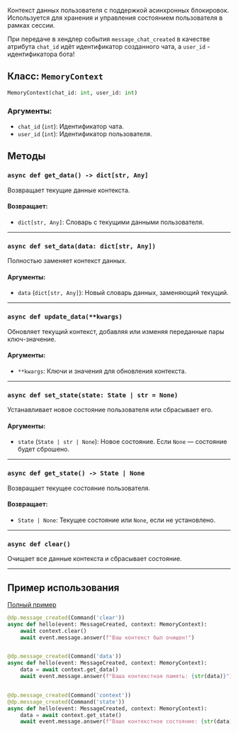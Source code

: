 Контекст данных пользователя с поддержкой асинхронных блокировок. Используется для хранения и управления состоянием пользователя в рамках сессии.

При передаче в хендлер события `message_chat_created` в качестве атрибута `chat_id` идёт идентификатор созданного чата, а `user_id` - идентификатора бота!

## Класс: `MemoryContext`

```python
MemoryContext(chat_id: int, user_id: int)
````

### Аргументы:

* `chat_id` (`int`): Идентификатор чата.
* `user_id` (`int`): Идентификатор пользователя.


## Методы

### `async def get_data() -> dict[str, Any]`

Возвращает текущие данные контекста.

#### Возвращает:

* `dict[str, Any]`: Словарь с текущими данными пользователя.

---

### `async def set_data(data: dict[str, Any])`

Полностью заменяет контекст данных.

#### Аргументы:

* `data` (`dict[str, Any]`): Новый словарь данных, заменяющий текущий.

---

### `async def update_data(**kwargs)`

Обновляет текущий контекст, добавляя или изменяя переданные пары ключ-значение.

#### Аргументы:

* `**kwargs`: Ключи и значения для обновления контекста.

---

### `async def set_state(state: State | str = None)`

Устанавливает новое состояние пользователя или сбрасывает его.

#### Аргументы:

* `state` (`State | str | None`): Новое состояние. Если `None` — состояние будет сброшено.

---

### `async def get_state() -> State | None`

Возвращает текущее состояние пользователя.

#### Возвращает:

* `State | None`: Текущее состояние или `None`, если не установлено.

---

### `async def clear()`

Очищает все данные контекста и сбрасывает состояние.

---

## Пример использования

[Полный пример](https://github.com/love-apples/maxapi/tree/main/examples/router_with_input_media)

```python
@dp.message_created(Command('clear'))
async def hello(event: MessageCreated, context: MemoryContext):
    await context.clear()
    await event.message.answer(f"Ваш контекст был очищен!")


@dp.message_created(Command('data'))
async def hello(event: MessageCreated, context: MemoryContext):
    data = await context.get_data()
    await event.message.answer(f"Ваша контекстная память: {str(data)}")


@dp.message_created(Command('context'))
@dp.message_created(Command('state'))
async def hello(event: MessageCreated, context: MemoryContext):
    data = await context.get_state()
    await event.message.answer(f"Ваше контекстное состояние: {str(data)}")
```